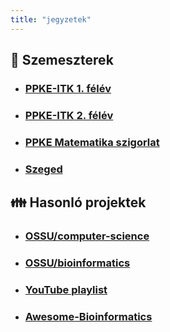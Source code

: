 ```yaml
---
title: "jegyzetek"
---
```


## 📖 Szemeszterek

- ### [PPKE-ITK 1. félév](./ppke-1)

- ### [PPKE-ITK 2. félév](./ppke-2)

- ### [PPKE Matematika szigorlat](./ppke-matek)

- ### [Szeged](./szte)

## 👪 Hasonló projektek

- ### [OSSU/computer-science](https://github.com/ossu/computer-science)
- ### [OSSU/bioinformatics](https://github.com/ossu/bioinformatics)
- ### [YouTube playlist](https://laconicml.com/computer-science-curriculum-youtube-videos/)
- ### [Awesome-Bioinformatics](https://github.com/danielecook/Awesome-Bioinformatics)
